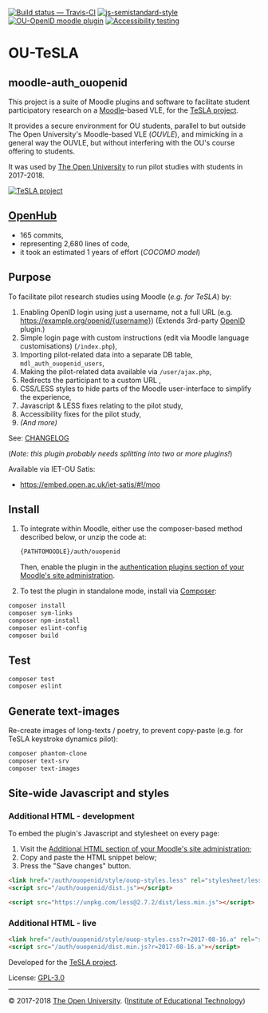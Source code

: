 
[![Build status — Travis-CI][travis-icon]][travis]
[![js-semistandard-style][semi-icon]][semi]
[![OU-OpenID moodle plugin][browse-icon]][gh]
[![Accessibility testing][pa11y-icon]][pa11y-ci]

# OU-TeSLA

## moodle-auth_ouopenid

This project is a suite of Moodle plugins and software to facilitate student participatory research on a [Moodle][]-based VLE, for the [TeSLA project][].

It provides a secure environment for OU students, parallel to but outside
The Open University's Moodle-based VLE (_OUVLE_), and mimicking in a general way
the OUVLE, but without interfering with the OU's course offering to students.

It was used by [The Open University][ou] to run pilot studies with students in 2017-2018.

[![TeSLA project][tesla-logo]][tesla project]

## [OpenHub][]

 * 165 commits,
 * representing 2,680 lines of code,
 * it took an estimated 1 years of effort (_COCOMO model_)

## Purpose

To facilitate pilot research studies using Moodle (_e.g. for TeSLA_) by:

1. Enabling OpenID login using just a username, not a full URL (e.g. <https://example.org/openid/{username}>) (Extends 3rd-party [OpenID][] plugin.)
2. Simple login page with custom instructions (edit via Moodle language customisations) (`/index.php`),
3. Importing pilot-related data into a separate DB table, `mdl_auth_ouopenid_users`,
4. Making the pilot-related data available via `/user/ajax.php`,
5. Redirects the participant to a custom URL ,
6. CSS/LESS styles to hide parts of the Moodle user-interface to simplify the experience,
7. Javascript & LESS fixes relating to the pilot study,
8. Accessibility fixes for the pilot study,
9. _(And more)_

See: [CHANGELOG][]

(_Note: this plugin probably needs splitting into two or more plugins!_)

Available via IET-OU Satis:

* <https://embed.open.ac.uk/iet-satis/#!/moo>


## Install

1. To integrate within Moodle, either use the composer-based method described below, or unzip the code at:
    ```sh
    {PATHTOMOODLE}/auth/ouopenid
    ```

    Then, enable the plugin in the [authentication plugins section of your Moodle's site administration][auth].

2. To test the plugin in standalone mode, install via [Composer][]:

```sh
composer install
composer sym-links
composer npm-install
composer eslint-config
composer build
```

## Test

```sh
composer test
composer eslint
```

## Generate text-images

Re-create images of long-texts / poetry, to prevent copy-paste
(e.g. for TeSLA keystroke dynamics pilot):

```sh
composer phantom-clone
composer text-srv
composer text-images
```

## Site-wide Javascript and styles

### Additional HTML - development

To embed the plugin's Javascript and stylesheet on every page:

1. Visit the [Additional HTML section of your Moodle's site administration][addhtml];
2. Copy and paste the HTML snippet below;
3. Press the "Save changes" button.


```html
<link href="/auth/ouopenid/style/ouop-styles.less" rel="stylesheet/less" />
<script src="/auth/ouopenid/dist.js"></script>

<script src="https://unpkg.com/less@2.7.2/dist/less.min.js"></script>
```


### Additional HTML - live

```html
<link href="/auth/ouopenid/style/ouop-styles.css?r=2017-08-16.a" rel="stylesheet" />
<script src="/auth/ouopenid/dist.min.js?r=2017-08-16.a"></script>
```


Developed for the [TeSLA project][].

License:  [GPL-3.0][]

---
© 2017-2018 [The Open University][ou]. ([Institute of Educational Technology][iet])

[auth]: https://example.edu/your-moodle/admin/settings.php?section=manageauths
    "Your Moodle > Site administration > Plugins > Authentication > Manage Authentication"
[addhtml]: https://example.edu/your-moodle/admin/settings.php?section=additionalhtml#admin-additionalhtmlfooter
    "Your Moodle > Site administration > Appearance > Additional HTML"

[TeSLA project]: https://tesla-project.eu/ "TeSLA: Adaptive Trust-based e-Assessment"
[tesla-logo]: https://tesla-project.eu/wp-content/uploads/2018/07/logo-tesla-header.png
[Moodle]: https://moodle.org/
[openid]: https://github.com/remotelearner/moodle-auth_openid "3rd-party Moodle OpenID plugin"
[ouopenid]: https://github.com/IET-OU/moodle-auth_ouopenid
[gh]: https://github.com/IET-OU/moodle-auth_ouopenid
[composer]: https://getcomposer.org/
[npm]: https://npmjs.com/
[iet]: https://iet.open.ac.uk/
[ou]: https://www.open.ac.uk/ "Copyright © 2017-2018 The Open Univensity (IET)."
[CHANGELOG]: https://github.com/IET-OU/moodle-auth_ouopenid/blob/master/CHANGELOG.md
[travis]:  https://travis-ci.org/IET-OU/moodle-auth_ouopenid
[travis-icon]: https://api.travis-ci.org/IET-OU/moodle-auth_ouopenid.svg
    "Build status – Travis-CI (PHP + NPM/eslint)"
[semi]: https://github.com/Flet/semistandard
[semi-icon]: https://img.shields.io/badge/code%20style-semistandard-brightgreen.svg?style=flat-square
    "Javascript coding style — 'semistandard'"
[browse]: https://npmjs.com/package/browserify
[browse-icon]: https://img.shields.io/badge/built_with-browserify-blue.svg
    "Built with browserify"
[pa11y-ci]: https://github.com/pa11y/pa11y-ci
    "Automated accessibility testing - via 'pa11y-ci'"
[pa11y-icon]: https://img.shields.io/badge/accessibility-pa11y--ci-blue.svg

[openhub]: https://openhub.net/p/moodle-auth_ouopenid
    "OpenHub statistics for OU-TeSLA (moodle-auth_ouopenid)"
[gpl-3.0]: https://opensource.org/licenses/GPL-3.0
    "GNU General Public License version 3"
[gpl-3.x]: https://gnu.org/licenses/gpl-3.0

[End]: //.
